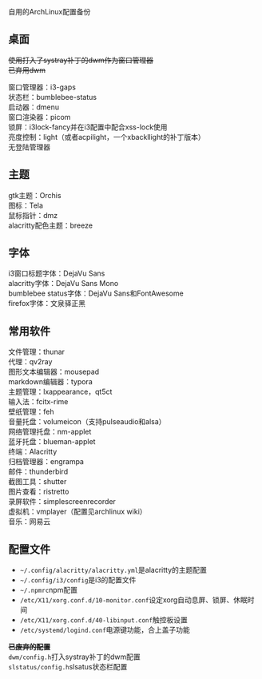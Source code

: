 自用的ArchLinux配置备份

## **桌面**
~~使用打入了systray补丁的dwm作为窗口管理器~~  
~~已弃用dwm~~  

窗口管理器：i3-gaps  
状态栏：bumblebee-status  
启动器：dmenu  
窗口渲染器：picom  
锁屏：i3lock-fancy并在i3配置中配合xss-lock使用  
亮度控制：light（或者acpilight，一个xbackllight的补丁版本）  
无登陆管理器  

## **主题**
gtk主题：Orchis  
图标：Tela  
鼠标指针：dmz  
alacritty配色主题：breeze  

## **字体**
i3窗口标题字体：DejaVu Sans  
alacritty字体：DejaVu Sans Mono  
bumblebee status字体：DejaVu Sans和FontAwesome  
firefox字体：文泉驿正黑  

## **常用软件**
文件管理：thunar  
代理：qv2ray  
图形文本编辑器：mousepad  
markdown编辑器：typora  
主题管理：lxappearance，qt5ct  
输入法：fcitx-rime  
壁纸管理：feh  
音量托盘：volumeicon（支持pulseaudio和alsa）  
网络管理托盘：nm-applet  
蓝牙托盘：blueman-applet  
终端：Alacritty  
归档管理器：engrampa  
邮件：thunderbird  
截图工具：shutter  
图片查看：ristretto  
录屏软件：simplescreenrecorder  
虚拟机：vmplayer（配置见archlinux wiki）  
音乐：网易云  

## **配置文件**
- `~/.config/alacritty/alacritty.yml`是alacritty的主题配置
- `~/.config/i3/config`是i3的配置文件
- `~/.npmrc`npm配置
- `/etc/X11/xorg.conf.d/10-monitor.conf`设定xorg自动息屏、锁屏、休眠时间
- `/etc/X11/xorg.conf.d/40-libinput.conf`触控板设置
- `/etc/systemd/logind.conf`电源键功能，合上盖子功能

~~**已废弃的配置**~~  
`dwm/config.h`打入systray补丁的dwm配置  
`slstatus/config.h`slsatus状态栏配置  
